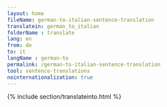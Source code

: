 ```yaml
---
layout: home
fileName: german-to-italian-sentence-translation
translatein: german_to_italian
folderName : translate
lang: en
from: de
to: it
langName : german-to
permalink: /german-to-italian-sentence-translation
tool: sentence-translations
nointernationalization: true
---
```

{% include section/translateinto.html %}
